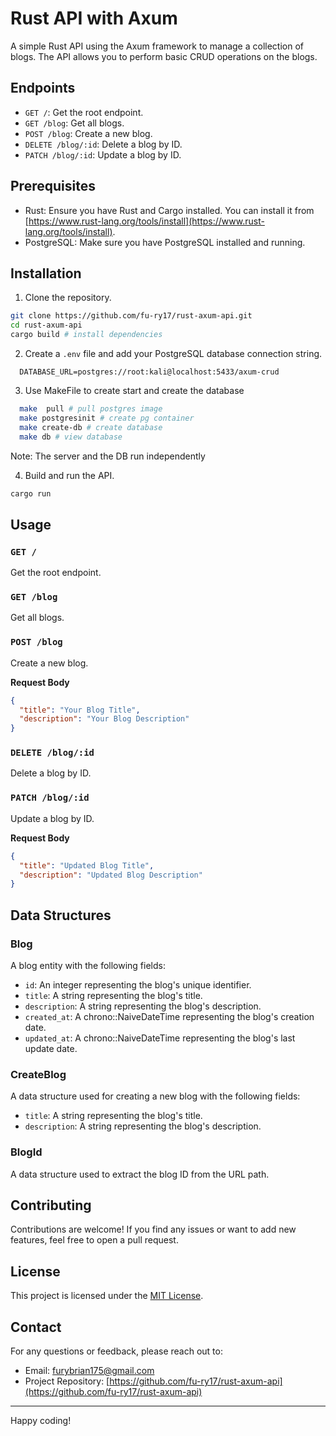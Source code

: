 # Rust API with Axum

A simple Rust API using the Axum framework to manage a collection of blogs. The API allows you to perform basic CRUD operations on the blogs.

## Endpoints

- `GET /`: Get the root endpoint.
- `GET /blog`: Get all blogs.
- `POST /blog`: Create a new blog.
- `DELETE /blog/:id`: Delete a blog by ID.
- `PATCH /blog/:id`: Update a blog by ID.

## Prerequisites

- Rust: Ensure you have Rust and Cargo installed. You can install it from [https://www.rust-lang.org/tools/install](https://www.rust-lang.org/tools/install).
- PostgreSQL: Make sure you have PostgreSQL installed and running.

## Installation

1. Clone the repository.

```bash
git clone https://github.com/fu-ry17/rust-axum-api.git
cd rust-axum-api
cargo build # install dependencies
```

2. Create a `.env` file and add your PostgreSQL database connection string.

```plaintext
  DATABASE_URL=postgres://root:kali@localhost:5433/axum-crud
```

3. Use MakeFile to create start and create the database

```bash
  make  pull # pull postgres image
  make postgresinit # create pg container
  make create-db # create database
  make db # view database
```

Note: The server and the DB run independently

4. Build and run the API.

```bash
cargo run
```

## Usage

### `GET /`

Get the root endpoint.

### `GET /blog`

Get all blogs.

### `POST /blog`

Create a new blog.

**Request Body**

```json
{
  "title": "Your Blog Title",
  "description": "Your Blog Description"
}
```

### `DELETE /blog/:id`

Delete a blog by ID.

### `PATCH /blog/:id`

Update a blog by ID.

**Request Body**

```json
{
  "title": "Updated Blog Title",
  "description": "Updated Blog Description"
}
```

## Data Structures

### Blog

A blog entity with the following fields:

- `id`: An integer representing the blog's unique identifier.
- `title`: A string representing the blog's title.
- `description`: A string representing the blog's description.
- `created_at`: A chrono::NaiveDateTime representing the blog's creation date.
- `updated_at`: A chrono::NaiveDateTime representing the blog's last update date.

### CreateBlog

A data structure used for creating a new blog with the following fields:

- `title`: A string representing the blog's title.
- `description`: A string representing the blog's description.

### BlogId

A data structure used to extract the blog ID from the URL path.

## Contributing

Contributions are welcome! If you find any issues or want to add new features, feel free to open a pull request.

## License

This project is licensed under the [MIT License](LICENSE).

## Contact

For any questions or feedback, please reach out to:

- Email: furybrian175@gmail.com
- Project Repository: [https://github.com/fu-ry17/rust-axum-api](https://github.com/fu-ry17/rust-axum-api)

---

Happy coding!
